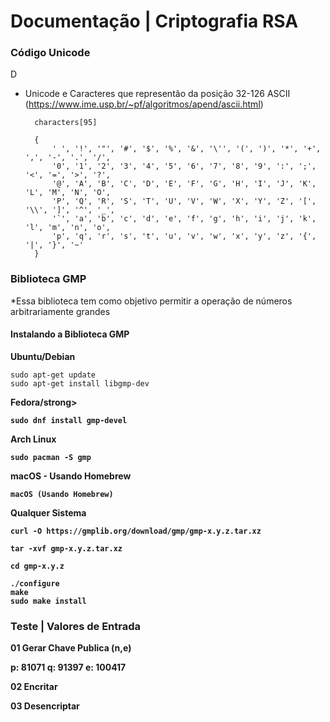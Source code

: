 <h1>Documentação | Criptografia RSA </h1> 


<h3>Código Unicode </h3>D

* Unicode e Caracteres que representão da posição 32-126 ASCII (https://www.ime.usp.br/~pf/algoritmos/apend/ascii.html)

        characters[95] 

        {
            ' ', '!', '"', '#', '$', '%', '&', '\'', '(', ')', '*', '+', ',', '-', '.', '/',
            '0', '1', '2', '3', '4', '5', '6', '7', '8', '9', ':', ';', '<', '=', '>', '?',
            '@', 'A', 'B', 'C', 'D', 'E', 'F', 'G', 'H', 'I', 'J', 'K', 'L', 'M', 'N', 'O',
            'P', 'Q', 'R', 'S', 'T', 'U', 'V', 'W', 'X', 'Y', 'Z', '[', '\\', ']', '^', '_',
            '`', 'a', 'b', 'c', 'd', 'e', 'f', 'g', 'h', 'i', 'j', 'k', 'l', 'm', 'n', 'o',
            'p', 'q', 'r', 's', 't', 'u', 'v', 'w', 'x', 'y', 'z', '{', '|', '}', '~'
        }


<h3>Biblioteca GMP</h3>
*Essa biblioteca tem como objetivo permitir a operação de números arbitrariamente grandes 

<h4>Instalando a Biblioteca GMP </h4>


<strong>Ubuntu/Debian</strong> 

    sudo apt-get update
    sudo apt-get install libgmp-dev

<strong>Fedora/strong> 

    sudo dnf install gmp-devel

<strong>Arch Linux</strong> 

    sudo pacman -S gmp

<strong>macOS - Usando Homebrew</strong> 

    macOS (Usando Homebrew)

<strong>Qualquer Sistema</strong> 

    curl -O https://gmplib.org/download/gmp/gmp-x.y.z.tar.xz

    tar -xvf gmp-x.y.z.tar.xz

    cd gmp-x.y.z

    ./configure
    make
    sudo make install



<h3>Teste | Valores de Entrada</h3>

01 Gerar Chave Publica (n,e)

p: 81071
q: 91397
e: 100417

02 Encritar 



03 Desencriptar